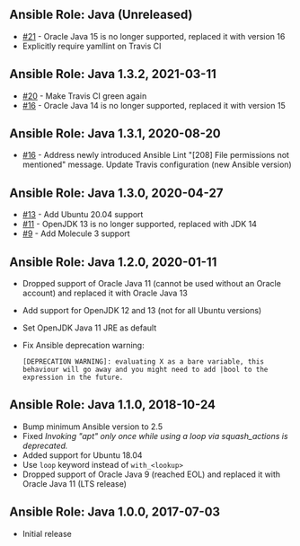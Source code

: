 ## Ansible Role: Java (Unreleased)

- [#21](https://github.com/T2L/ansible-role-java/issues/21) - Oracle Java 15 is no longer supported, replaced it with version 16
- Explicitly require yamllint on Travis CI

## Ansible Role: Java 1.3.2, 2021-03-11

- [#20](https://github.com/T2L/ansible-role-java/pull/20) - Make Travis CI green again
- [#16](https://github.com/T2L/ansible-role-java/issues/18) - Oracle Java 14 is no longer supported, replaced it with version 15

## Ansible Role: Java 1.3.1, 2020-08-20

- [#16](https://github.com/T2L/ansible-role-java/issues/16) - Address newly introduced Ansible Lint "[208] File permissions not mentioned" message. Update Travis configuration (new Ansible version)

## Ansible Role: Java 1.3.0, 2020-04-27

- [#13](https://github.com/T2L/ansible-role-java/issues/13) - Add Ubuntu 20.04 support
- [#11](https://github.com/T2L/ansible-role-java/issues/11) - OpenJDK 13 is no longer supported, replaced with JDK 14
- [#9](https://github.com/T2L/ansible-role-java/issues/9) - Add Molecule 3 support

## Ansible Role: Java 1.2.0, 2020-01-11

- Dropped support of Oracle Java 11 (cannot be used without an Oracle account) and replaced it with Oracle Java 13
- Add support for OpenJDK 12 and 13 (not for all Ubuntu versions)
- Set OpenJDK Java 11 JRE as default
- Fix Ansible deprecation warning:

  ```
  [DEPRECATION WARNING]: evaluating X as a bare variable, this behaviour will go away and you might need to add |bool to the expression in the future.
  ```

## Ansible Role: Java 1.1.0, 2018-10-24

- Bump minimum Ansible version to 2.5
- Fixed _Invoking "apt" only once while using a loop via squash_actions is deprecated._
- Added support for Ubuntu 18.04
- Use `loop` keyword instead of `with_<lookup>`
- Dropped support of Oracle Java 9 (reached EOL) and replaced it with Oracle Java 11 (LTS release)

## Ansible Role: Java 1.0.0, 2017-07-03

- Initial release
